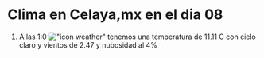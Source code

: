 # Clima en Celaya,mx en el dia 08

1. A las 1:0 !["icon weather"](http://openweathermap.org/img/w/01n.png) tenemos una temperatura de 11.11 C con cielo claro y  vientos de 2.47 y nubosidad al 4%
